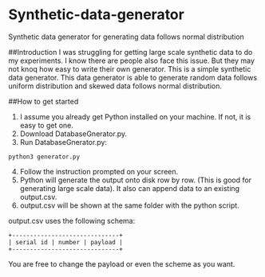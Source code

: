 # Synthetic-data-generator
Synthetic data generator for generating data follows normal distribution

##Introduction
I was struggling for getting large scale synthetic data to do my experiments. I know there are people also face this issue. But they may not knoq how easy to write their own generator. This is a simple synthetic data generator. This data generator is able to generate random data follows uniform distribution and skewed data follows normal distribution.

##How to get started

1. I assume you already get Python installed on your machine. If not, it is easy to get one.
2. Download DatabaseGnerator.py.
3. Run DatabaseGnerator.py:
  ```
  python3 generator.py
  ```
4. Follow the instruction prompted on your screen.
5. Python will generate the output onto disk row by row. (This is good for generating large scale data). It also can append data to an existing output.csv.
6. output.csv will be shown at the same folder with the python script.

output.csv uses the following schema:

```
+------------------------------+
| serial id | number | payload |
+------------------------------+
```
You are free to change the payload or even the scheme as you want.
